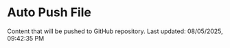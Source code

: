 # Auto Push File

Content that will be pushed to GitHub repository.
Last updated: 08/05/2025, 09:42:35 PM